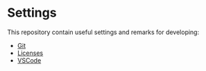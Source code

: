 # Settings

This repository contain useful settings and remarks for developing:

-   [Git](Git/README.md)
-   [Licenses](Licenses/README.md)
-   [VSCode](VSCode/README.md)

